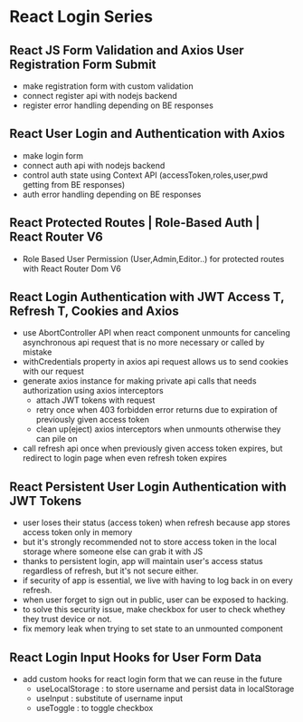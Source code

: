 # React Login Series

## React JS Form Validation and Axios User Registration Form Submit

- make registration form with custom validation
- connect register api with nodejs backend
- register error handling depending on BE responses

## React User Login and Authentication with Axios

- make login form
- connect auth api with nodejs backend
- control auth state using Context API (accessToken,roles,user,pwd getting from BE responses)
- auth error handling depending on BE responses

## React Protected Routes | Role-Based Auth | React Router V6

- Role Based User Permission (User,Admin,Editor..) for protected routes with React Router Dom V6

## React Login Authentication with JWT Access T, Refresh T, Cookies and Axios

- use AbortController API when react component unmounts for canceling asynchronous api request that is no more necessary or called by mistake
- withCredentials property in axios api request allows us to send cookies with our request
- generate axios instance for making private api calls that needs authorization using axios interceptors
  - attach JWT tokens with request
  - retry once when 403 forbidden error returns due to expiration of previously given access token
  - clean up(eject) axios interceptors when unmounts otherwise they can pile on
- call refresh api once when previously given access token expires, but redirect to login page when even refresh token expires

## React Persistent User Login Authentication with JWT Tokens

- user loses their status (access token) when refresh because app stores access token only in memory
- but it's strongly recommended not to store access token in the local storage where someone else can grab it with JS
- thanks to persistent login, app will maintain user's access status regardless of refresh, but it's not secure either.
- if security of app is essential, we live with having to log back in on every refresh.
- when user forget to sign out in public, user can be exposed to hacking.
- to solve this security issue, make checkbox for user to check whethey they trust device or not.
- fix memory leak when trying to set state to an unmounted component

## React Login Input Hooks for User Form Data

- add custom hooks for react login form that we can reuse in the future
  - useLocalStorage : to store username and persist data in localStorage
  - useInput : substitute of username input
  - useToggle : to toggle checkbox
